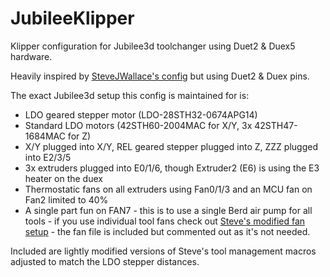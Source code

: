 # JubileeKlipper
Klipper configuration for Jubilee3d toolchanger using Duet2 &amp; Duex5 hardware.

Heavily inspired by [SteveJWallace's config](https://github.com/SteveJWallace/JubileeKlipper) but using Duet2 & Duex pins.

The exact Jubilee3d setup this config is maintained for is:
- LDO geared stepper motor (LDO-28STH32-0674APG14)
- Standard LDO motors (42STH60-2004MAC for X/Y, 3x 42STH47-1684MAC for Z)
- X/Y plugged into X/Y, REL geared stepper plugged into Z, ZZZ plugged into E2/3/5
- 3x extruders plugged into E0/1/6, though Extruder2 (E6) is using the E3 heater on the duex
- Thermostatic fans on all extruders using Fan0/1/3 and an MCU fan on Fan2 limited to 40%
- A single part fun on FAN7 - this is to use a single Berd air pump for all tools - if you use individual tool fans check out [Steve's modified fan setup](https://github.com/SteveJWallace/JubileeKlipper/blob/master/configs/fans.cfg#L3) - the fan file is included but commented out as it's not needed.

Included are lightly modified versions of Steve's tool management macros adjusted to match the LDO stepper distances.
